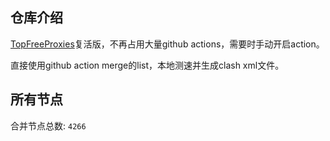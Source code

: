 ## 仓库介绍

[TopFreeProxies](https://github.com/ykk648/TopFreeProxies)复活版，不再占用大量github actions，需要时手动开启action。

直接使用github action merge的list，本地测速并生成clash xml文件。


## 所有节点
合并节点总数: `4266`

